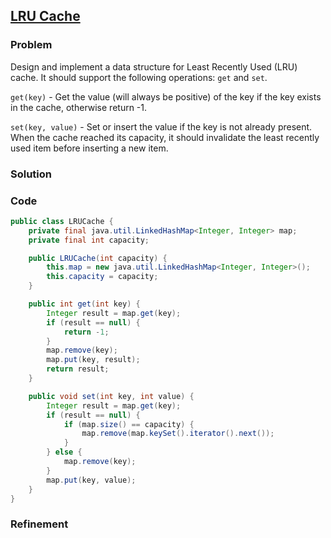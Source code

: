 ## [LRU Cache](https://leetcode.com/problems/lru-cache/)

### Problem

Design and implement a data structure for Least Recently Used (LRU) cache. It should support the following operations: `get` and `set`.

`get(key)` - Get the value (will always be positive) of the key if the key exists in the cache, otherwise return -1.

`set(key, value)` - Set or insert the value if the key is not already present. When the cache reached its capacity, it should invalidate the least recently used item before inserting a new item.

### Solution


### Code

``` Java
public class LRUCache {
	private final java.util.LinkedHashMap<Integer, Integer> map;
	private final int capacity;

	public LRUCache(int capacity) {
		this.map = new java.util.LinkedHashMap<Integer, Integer>();
		this.capacity = capacity;
	}

	public int get(int key) {
		Integer result = map.get(key);
		if (result == null) {
			return -1;
		}
		map.remove(key);
		map.put(key, result);
		return result;
	}

	public void set(int key, int value) {
		Integer result = map.get(key);
		if (result == null) {
			if (map.size() == capacity) {
				map.remove(map.keySet().iterator().next());
			}
		} else {
			map.remove(key);
		}
		map.put(key, value);
	}
}
```

### Refinement
